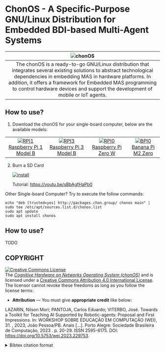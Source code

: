 # ChonOS - A Specific-Purpose GNU/Linux Distribution for Embedded BDI-based Multi-Agent Systems

|![chonOS](https://github.com/user-attachments/assets/c9d27e70-16d1-4bb5-91cf-0c758dba8f98)|
|:--:|
|The chonOS is a ready-to-go GNU/Linux distribution that integrates several existing solutions to abstract technological dependencies in embedding MAS in hardware platforms. In addition, it offers a framework for Embedded MAS programming to control hardware devices and support the development of mobile or IoT agents.|


## How to use?
1) Download the chonOS for your single-board computer, below are the available models:

|||||
|:-:|:-:|:-:|:-:|
|[![RPI1](https://github.com/user-attachments/assets/929f65ad-1494-4da6-afd4-ed81d67b2271) Raspberry Pi 1 Model B](https://sourceforge.net/projects/chonos/files/rc1/chonos-rc1-RPI-1-Model-B-2012.zip/download)|[![RPI3](https://github.com/user-attachments/assets/3c4377bb-eb79-418a-8604-3a23257605e3) Raspberry Pi 3 Model B ](https://sourceforge.net/projects/chonos/files/rc1/chonos-rc1-RPI-3-Model-B.img.zip/download)|[![RPI0](https://github.com/user-attachments/assets/c1d2ba46-7624-49ab-88b5-746ec460803b) Raspberry Pi Zero W](https://sourceforge.net/projects/chonos/files/rc1/chonos-rc1-RPI-1-Model-B-2012.zip/download)|[![BPI0](https://github.com/user-attachments/assets/2835614b-5213-4355-9d80-6f478676aabf) Banana Pi M2 Zero ](https://sourceforge.net/projects/chonos/files/rc1/chonos-rc1-BPI-M2-Zero.img.zip/download)|||


2) Burn a SD Card

    [![install](https://github.com/user-attachments/assets/b61a5176-4b4e-466e-9f82-6734b73afe9f)](https://youtu.be/sBbAgfHaPb0)

    Tutorial: https://youtu.be/sBbAgfHaPb0


Other Single-board Computer? Try to execute the follow commands:

```console
echo "deb [trusted=yes] http://packages.chon.group/ chonos main" | sudo tee /etc/apt/sources.list.d/chonos.list
sudo apt update
sudo apt install chonos
```


## How to use?

TODO




## COPYRIGHT
<a rel="license" href="http://creativecommons.org/licenses/by/4.0/"><img alt="Creative Commons License" style="border-width:0" src="https://i.creativecommons.org/l/by/4.0/88x31.png" /></a><br />The [_Cognitive Hardware on Networks Operating
System (chonOS)_](http://os.chon.group/) and is licensed under a <a rel="license" href="http://creativecommons.org/licenses/by/4.0/">Creative Commons Attribution 4.0 International License</a>. The licensor cannot revoke these freedoms as long as you follow the license terms:

* __Attribution__ — You must give __appropriate credit__ like below:

LAZARIN, Nilson Mori; PANTOJA, Carlos Eduardo; VITERBO, José. Towards a Toolkit for Teaching AI Supported by Robotic-agents: Proposal and First Impressions. In: WORKSHOP SOBRE EDUCAÇÃO EM COMPUTAÇÃO (WEI), 31. , 2023, João Pessoa/PB. Anais [...]. Porto Alegre: Sociedade Brasileira de Computação, 2023 . p. 20-29. ISSN 2595-6175. DOI: https://doi.org/10.5753/wei.2023.229753.


<details>
<summary> Bibtex citation format</summary>

```
@inproceedings{chonOS,
 author = {Nilson Lazarin and Carlos Pantoja and José Viterbo},
 title = { Towards a Toolkit for Teaching AI Supported by Robotic-agents: Proposal and First Impressions},
 booktitle = {Anais do XXXI Workshop sobre Educação em Computação},
 location = {João Pessoa/PB},
 year = {2023},
 issn = {2595-6175},
 pages = {20--29},
 publisher = {SBC},
 address = {Porto Alegre, RS, Brasil},
 doi = {10.5753/wei.2023.229753},
 url = {https://sol.sbc.org.br/index.php/wei/article/view/24887}
}

```
</details>

